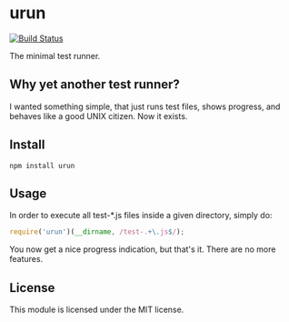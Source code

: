 # urun

[![Build Status](https://secure.travis-ci.org/felixge/node-urun.png)](http://travis-ci.org/felixge/node-urun)

The minimal test runner.

## Why yet another test runner?

I wanted something simple, that just runs test files, shows progress, and
behaves like a good UNIX citizen. Now it exists.

## Install

```
npm install urun
```

## Usage

In order to execute all test-*.js files inside a given directory, simply do:

```js
require('urun')(__dirname, /test-.+\.js$/);
```

You now get a nice progress indication, but that's it.  There are no more
features.

## License

This module is licensed under the MIT license.
